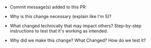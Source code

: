 - Commit message(s) added to this PR:

- Why is this change necessary (explain like I'm 5)?

- What changed technically that may impact others? Step-by-step instructions to test that it's working as intended.

- Why did we make this change? What Changed? How do we test it?
